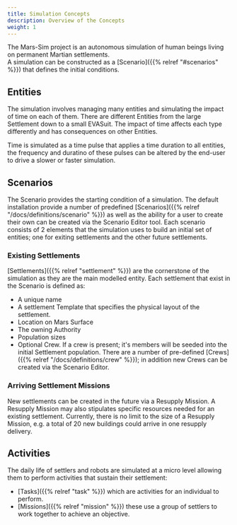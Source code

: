 ```yaml
---
title: Simulation Concepts
description: Overview of the Concepts
weight: 1
---
```

The Mars-Sim project is an autonomous simulation of human beings living on permanent Martian settlements.  
A simulation can be constructed as a [Scenario]({{% relref "#scenarios" %}}) that defines the initial conditions.

## Entities

The simulation involves managing many entities and simulating the impact of time on each of them. There are different Entities from the large Settlement down to a small EVASuit. The impact of time affects each type differently and has consequences on other Entities.

Time is simulated as a time pulse that applies a time duration to all entities, the frequency and duratino of these pulses can be altered by the end-user to drive a slower or faster simulation.

## Scenarios
The Scenario provides the starting condition of a simulation.
The default installation provide a number of predefined [Scenarios]({{% relref "/docs/definitions/scenario" %}}) as well as the ability for a user to create their own can be created via the Scenario Editor tool.
Each scenario consists of 2 elements that the simulation uses to build an initial set of entities; one for exiting settlements and the other future settlements.

### Existing Settlements

[Settlements]({{% relref "settlement" %}}) are the cornerstone of the simulation as they are the main modelled entity. Each settlement that exist in the Scenario is defined as:

- A unique name
- A settlement Template that specifies the physical layout of the settlement.
- Location on Mars Surface
- The owning Authority
- Population sizes
- Optional Crew. If a crew is present; it's members will be seeded into the initial Settlement population. There are a number of pre-defined [Crews]({{% relref "/docs/definitions/crew" %}}); in addition new Crews can be created via the Scenario Editor.

### Arriving Settlement Missions

New settlements can be created in the future via a Resupply Mission. 
A Resupply Mission may also stipulates specific resources needed for an existing settlement. 
Currently, there is no limit to the size of a Resupply Mission, e.g. a total of 20 new buildings could arrive in one resupply delivery.

## Activities

The daily life of settlers and robots are simulated at a micro level allowing them to perform activities that sustain their settlement:
- [Tasks]({{% relref "task" %}}) which are activities for an individual to perform.
- [Missions]({{% relref "mission" %}}) these use a group of settlers to work together to achieve an objective.



